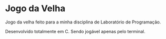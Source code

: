 # Jogo da Velha
Jogo da velha feito para a minha disciplina de Laboratório de Programação.

Desenvolvido totalmente em C. Sendo jogável apenas pelo terminal.


